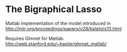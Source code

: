 The Bigraphical Lasso
========

Matlab implementation of the model introduced in http://jmlr.org/proceedings/papers/v28/kalaitzis13.html

Requires Glmnet for Matlab. http://web.stanford.edu/~hastie/glmnet_matlab/
